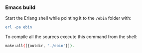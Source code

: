 ### Emacs build
Start the Erlang shell while pointing it to the `/ebin` folder with:
```erlang
erl -pa ebin
```
To compile all the sources execute this command from the shell:
```bash
make:all([{outdir, './ebin'}]).
```

